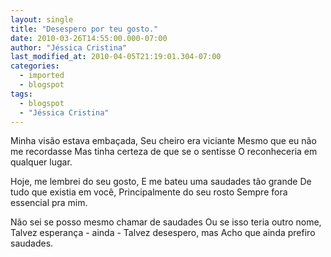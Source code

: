 ```yaml
---
layout: single
title: "Desespero por teu gosto."
date: 2010-03-26T14:55:00.000-07:00
author: "Jéssica Cristina"
last_modified_at: 2010-04-05T21:19:01.304-07:00
categories:
  - imported
  - blogspot
tags:
  - blogspot
  - "Jéssica Cristina"
---
```


Minha visão estava embaçada,
Seu cheiro era viciante
Mesmo que eu  não me recordasse
Mas tinha certeza de que se o sentisse
O  reconheceria em qualquer lugar.

Hoje, me lembrei do seu gosto,
E  me bateu uma saudades tão grande
De tudo que existia em você,
Principalmente  do seu rosto
Sempre fora essencial pra mim.

Não sei se  posso mesmo chamar de saudades
Ou se isso teria outro nome,
Talvez  esperança - ainda -
Talvez desespero, mas
Acho que ainda  prefiro saudades.